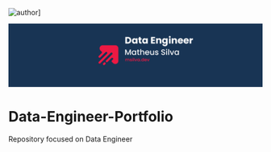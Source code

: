 ![author](https://img.shields.io/badge/author-matheus-red.svg)]

<p align="center">
  <img src="banner.png">
</p>

# Data-Engineer-Portfolio
Repository focused on Data Engineer 
